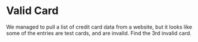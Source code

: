 # Valid Card

We managed to pull a list of credit card data from a website, but it looks like some of the
entries are test cards, and are invalid. Find the 3rd invalid card.
